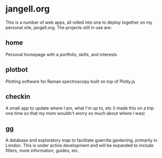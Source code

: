 # jangell.org
This is a number of web apps, all rolled into one to deploy together on my personal site, jangell.org. The projects still in use are:
## home
Personal homepage with a portfolio, skills, and interests
## plotbot
Plotting software for Raman spectroscopy built on top of Plotly.js
## checkin
A small app to update where I am, what I'm up to, etc (I made this on a trip one time so that my mom wouldn't worry so much about where I was)
## gg
A database and exploratory map to facilitate guerrilla gardening, primarily in London. This is under active development and will be expanded to include filters, more information, guides, etc.

